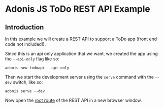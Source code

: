 # Adonis JS ToDo REST API Example

## Introduction

In this example we will create a REST API to support a ToDo app (front end code not included!). 

Since this is an api only application that we want, we created the app using the `--api-only` flag like so:

```
adonis new todoapi --api-only
```

Then we start the development server using the `serve` command with the `--dev` switch, like so:

```
adonis serve --dev
```

Now open the [root route](http://127.0.0.1:3333) of the REST API in a new browser window.

